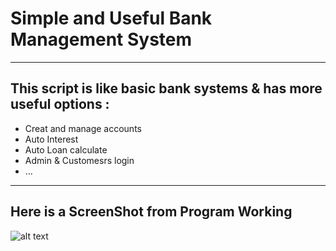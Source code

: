 # Simple and Useful Bank Management System
***



## This script is like basic bank systems & has more useful options :

* Creat and manage accounts
* Auto Interest 
* Auto Loan calculate
* Admin & Customesrs login
* ...
---

## Here is a ScreenShot from Program Working

![alt text](http://s4.picofile.com/file/8362954250/Screenshot_from_2019_06_08_14_38_05.png "")
